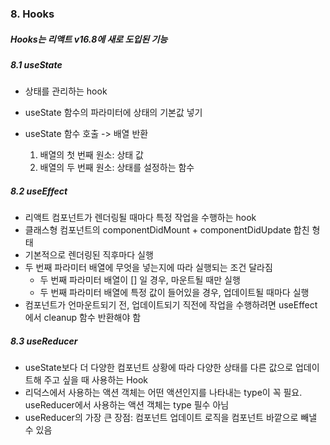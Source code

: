 ### 8. Hooks

##### Hooks는 리액트 v16.8에 새로 도입된 기능

##### 8.1 useState

- 상태를 관리하는 hook

- useState 함수의 파라미터에 상태의 기본값 넣기
- useState 함수 호출 -> 배열 반환
  1. 배열의 첫 번째 원소: 상태 값
  2. 배열의 두 번째 원소: 상태를 설정하는 함수



##### 8.2 useEffect

- 리액트 컴포넌트가 렌더링될 때마다 특정 작업을 수행하는 hook
- 클래스형 컴포넌트의 componentDidMount + componentDidUpdate 합친 형태
- 기본적으로 렌더링된 직후마다 실행
- 두 번째 파라미터 배열에 무엇을 넣는지에 따라 실행되는 조건 달라짐
  - 두 번째 파라미터 배열이 [] 일 경우, 마운트될 때만 실행
  - 두 번째 파라미터 배열에 특정 값이 들어있을 경우, 업데이트될 때마다 실행
- 컴포넌트가 언마운트되기 전, 업데이트되기 직전에 작업을 수행하려면 useEffect에서 cleanup 함수 반환해야 함



##### 8.3 useReducer

- useState보다 더 다양한 컴포넌트 상황에 따라 다양한 상태를 다른 값으로 업데이트해 주고 싶을 때 사용하는 Hook
- 리덕스에서 사용하는 액션 객체는 어떤 액션인지를 나타내는 type이 꼭 필요. useReducer에서 사용하는 액션 객체는 type 필수 아님
- useReducer의 가장 큰 장점: 컴포넌트 업데이트 로직을 컴포넌트 바깥으로 빼낼 수 있음